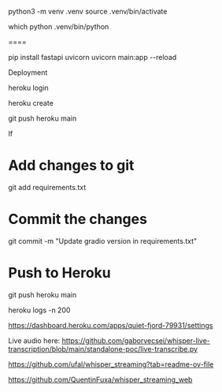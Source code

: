 python3 -m venv .venv
source .venv/bin/activate

which python
.venv/bin/python

====

[//]: # (DOES NOT WORK!!)

[//]: # (fastapi dev main.py)

pip install fastapi uvicorn
uvicorn main:app --reload 


Deployment

heroku login

heroku create

git push heroku main

If 

# Add changes to git
git add requirements.txt

# Commit the changes
git commit -m "Update gradio version in requirements.txt"

# Push to Heroku
git push heroku main


heroku logs -n 200

https://dashboard.heroku.com/apps/quiet-fjord-79931/settings


Live audio here:
https://github.com/gaborvecsei/whisper-live-transcription/blob/main/standalone-poc/live-transcribe.py

https://github.com/ufal/whisper_streaming?tab=readme-ov-file

https://github.com/QuentinFuxa/whisper_streaming_web